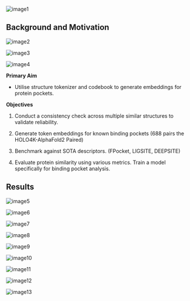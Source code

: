 
![image1](assets/title.png)

## **Background and Motivation** 

![image2](assets/methods.png)

![image3](assets/transformer.png)

![image4](assets/theory.png)


**Primary Aim** 
- Utilise structure tokenizer and codebook to generate embeddings for protein pockets. 

**Objectives** 

1) Conduct a consistency check across multiple similar structures to validate reliability.

2) Generate token embeddings for known binding pockets (688 pairs the HOLO4K-AlphaFold2 Paired)

3) Benchmark against SOTA descriptors. (FPocket, LIGSITE, DEEPSITE) 

4) Evaluate protein similarity using various metrics. Train a model specifically for binding pocket analysis.

## **Results** 

![image5](assets/token_sim.png)

![image6](assets/NN.png)

![image7](assets/cluster3.png)

![image8](assets/cvalid.png)

![image9](assets/sanity.png)

![image10](assets/unique.png)

![image11](assets/dssp.png)

![image12](assets/sasa.png)

![image13](assets/restype.png)










